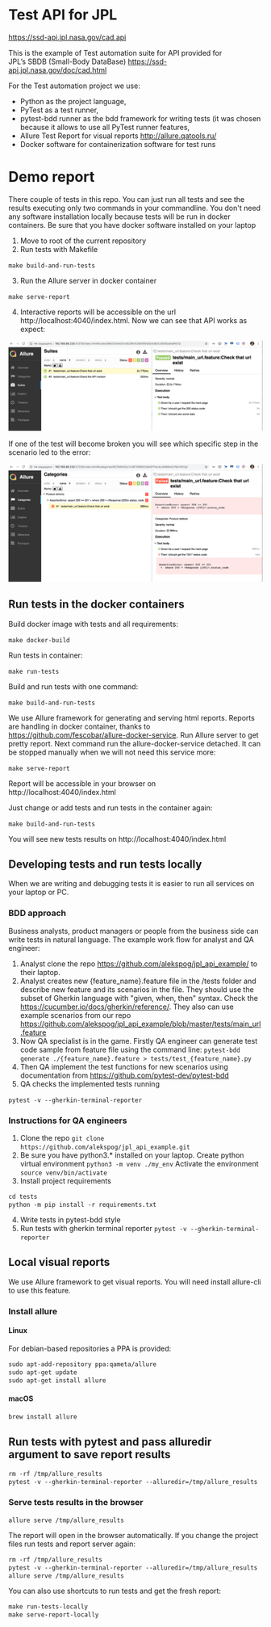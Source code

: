 # Test API for JPL
https://ssd-api.jpl.nasa.gov/cad.api

This is the example of Test automation suite for API provided for  
JPL’s SBDB (Small-Body DataBase)
https://ssd-api.jpl.nasa.gov/doc/cad.html

For the Test automation project we use:
- Python as the project language, 
- PyTest as a test runner,
- pytest-bdd runner as the bdd framework for writing tests (it was chosen because 
it allows to use all PyTest runner features,
- Allure Test Report for visual reports http://allure.qatools.ru/
- Docker software for containerization software for test runs

# Demo report
There couple of tests in this repo. You can just run all tests and
see the results executing only two commands in your commandline. 
You don't need any software installation locally because tests
will be run in docker containers. Be sure that you have docker software installed on your laptop

1. Move to root of the current repository
2. Run tests with Makefile

`make build-and-run-tests`

3. Run the Allure server in docker container

`make serve-report`

4. Interactive reports will be accessible on the url http://localhost:4040/index.html.
Now we can see that API works as expect:

![Normal flight](/blob/all_tests_passed.png)

If one of the test will become broken you will see which specific step in the scenario led to the error:

![Houston we have a problem](/blob/something_wrong.png)

## Run tests in the docker containers

Build docker image with tests and all requirements:

`make docker-build`

Run tests in container:

`make run-tests`

Build and run tests with one command:

`make build-and-run-tests`

We use Allure framework for generating and serving html reports.
Reports are handling in docker container, thanks to https://github.com/fescobar/allure-docker-service.
Run Allure server to get pretty report. Next command run the allure-docker-service detached. It can be 
stopped manually when we will not need this service more:

`make serve-report`

Report will be accessible in your browser on http://localhost:4040/index.html

Just change or add tests and run tests in the container again:

`make build-and-run-tests`

You will see new tests results on http://localhost:4040/index.html

## Developing tests and run tests locally
When we are writing and debugging tests it is easier to 
run all services on your laptop or PC.

### BDD approach
Business analysts, product managers or people from the business side can write tests in natural language.
The example work flow for analyst and QA engineer:
1. Analyst clone the repo https://github.com/alekspog/jpl_api_example/ to their laptop.
2. Analyst creates new {feature_name}.feature file in the /tests folder and 
describe new feature and its scenarios in the file. They should use the subset of Gherkin language
with "given, when, then" syntax. Check the https://cucumber.io/docs/gherkin/reference/.
They also can use example scenarios from our repo https://github.com/alekspog/jpl_api_example/blob/master/tests/main_url.feature
3. Now QA specialist is in the game. Firstly QA engineer can generate test code sample 
from feature file using the command line:
`pytest-bdd generate ./{feature_name}.feature > tests/test_{feature_name}.py`
4. Then QA implement the test functions for new scenarios using documentation 
from https://github.com/pytest-dev/pytest-bdd
5. QA checks the implemented tests running 

`pytest -v --gherkin-terminal-reporter`

### Instructions for QA engineers
1. Clone the repo `git clone https://github.com/alekspog/jpl_api_example.git`
2. Be sure you have python3.* installed on your laptop.
Create python virtual environment `python3 -m venv ./my_env`
Activate the environment `source venv/bin/activate`
3. Install project requirements 
```
cd tests
python -m pip install -r requirements.txt
```
4. Write tests in pytest-bdd style
5. Run tests with gherkin terminal reporter
`pytest -v --gherkin-terminal-reporter`

## Local visual reports
We use Allure framework to get visual reports. You will need install allure-cli to use this feature.

### Install allure
#### Linux
For debian-based repositories a PPA is provided:
```
sudo apt-add-repository ppa:qameta/allure
sudo apt-get update 
sudo apt-get install allure
```

#### macOS
`brew install allure`

## Run tests with pytest and pass alluredir argument to save report results
```
rm -rf /tmp/allure_results
pytest -v --gherkin-terminal-reporter --alluredir=/tmp/allure_results
```

### Serve tests results in the browser
`allure serve /tmp/allure_results`

The report will open in the browser automatically.
If you change the project files run tests and report server again:

```
rm -rf /tmp/allure_results
pytest -v --gherkin-terminal-reporter --alluredir=/tmp/allure_results
allure serve /tmp/allure_results
```

You can also use shortcuts to run tests and get the fresh report:
```
make run-tests-locally
make serve-report-locally
```






